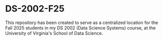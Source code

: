 # DS-2002-F25
This repository has been created to serve as a centralized location for the Fall 2025 students in my DS 2002 (Data Science Systems) course, at the University of Virginia's School of Data Science.
